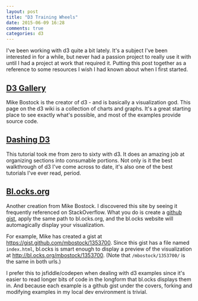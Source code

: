 ```yaml
---
layout: post
title: "D3 Training Wheels"
date: 2015-06-09 16:28
comments: true
categories: d3
---
```


I've been working with d3 quite a bit lately. It's a subject I've been interested in for a while, but never had a passion project to really use it with until I had a project at work that required it. Putting this post together as a reference to some resources I wish I had known about when I first started.

## [D3 Gallery](https://github.com/mbostock/d3/wiki/Gallery)
Mike Bostock is the creator of d3 - and is basically a visualization god. This page on the d3 wiki is a collection of charts and graphs. It's a great starting place to see exactly what's possible, and most of the examples provide source code.

## [Dashing D3](https://www.dashingd3js.com/)
This tutorial took me from zero to sixty with d3. It does an amazing job at organizing sections into consumable portions. Not only is it the best walkthrough of d3 I've come across to date, it's also one of the best tutorials I've ever read, period.

## [Bl.ocks.org](http://bl.ocks.org/)
Another creation from Mike Bostock. I discovered this site by seeing it frequently referenced on StackOverflow. What you do is create a [github gist](https://gist.github.com/), apply the same path to bl.ocks.org, and the bl.ocks website will automagically display your visualization.

For example, Mike has created a gist at https://gist.github.com/mbostock/1353700. Since this gist has a file named `index.html`, bl.ocks is smart enough to display a preview of the visualization at http://bl.ocks.org/mbostock/1353700. (Note that `/mbostock/1353700/` is the same in both urls.)

I prefer this to jsfiddle/codepen when dealing with d3 examples since it's easier to read longer bits of code in the longform that bl.ocks displays them in. And because each example is a github gist under the covers, forking and modifying examples in my local dev environment is trivial.
